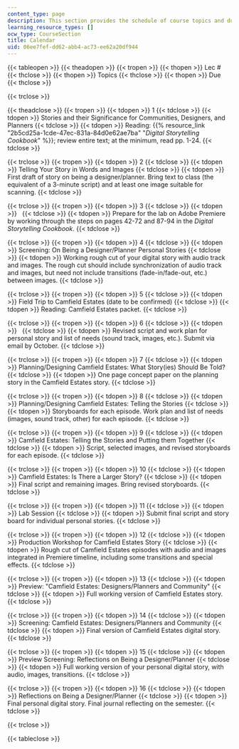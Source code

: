 ```yaml
---
content_type: page
description: This section provides the schedule of course topics and due dates.
learning_resource_types: []
ocw_type: CourseSection
title: Calendar
uid: 06ee7fef-dd62-abb4-ac73-ee62a20df944
---
```


{{< tableopen >}}
{{< theadopen >}}
{{< tropen >}}
{{< thopen >}}
Lec #
{{< thclose >}}
{{< thopen >}}
Topics
{{< thclose >}}
{{< thopen >}}
Due
{{< thclose >}}

{{< trclose >}}

{{< theadclose >}}
{{< tropen >}}
{{< tdopen >}}
1
{{< tdclose >}}
{{< tdopen >}}
Stories and their Significance for Communities, Designers, and Planners
{{< tdclose >}}
{{< tdopen >}}
Reading: {{% resource_link "2b5cd25a-1cde-47ec-831a-84d0e62ae7ba" "_Digital Storytelling Cookbook_" %}}; review entire text; at the minimum, read pp. 1-24.
{{< tdclose >}}

{{< trclose >}}
{{< tropen >}}
{{< tdopen >}}
2
{{< tdclose >}}
{{< tdopen >}}
Telling Your Story in Words and Images
{{< tdclose >}}
{{< tdopen >}}
First draft of story on being a designer/planner. Bring text to class (the equivalent of a 3-minute script) and at least one image suitable for scanning.
{{< tdclose >}}

{{< trclose >}}
{{< tropen >}}
{{< tdopen >}}
3
{{< tdclose >}}
{{< tdopen >}}
 
{{< tdclose >}}
{{< tdopen >}}
Prepare for the lab on Adobe Premiere by working through the steps on pages 42-72 and 87-94 in the _Digital Storytelling Cookbook_.
{{< tdclose >}}

{{< trclose >}}
{{< tropen >}}
{{< tdopen >}}
4
{{< tdclose >}}
{{< tdopen >}}
Screening: On Being a Designer/Planner Personal Stories
{{< tdclose >}}
{{< tdopen >}}
Working rough cut of your digital story with audio track and images. The rough cut should include synchronization of audio track and images, but need not include transitions (fade-in/fade-out, etc.) between images.
{{< tdclose >}}

{{< trclose >}}
{{< tropen >}}
{{< tdopen >}}
5
{{< tdclose >}}
{{< tdopen >}}
Field Trip to Camfield Estates (date to be confirmed)
{{< tdclose >}}
{{< tdopen >}}
Reading: Camfield Estates packet.
{{< tdclose >}}

{{< trclose >}}
{{< tropen >}}
{{< tdopen >}}
6
{{< tdclose >}}
{{< tdopen >}}
 
{{< tdclose >}}
{{< tdopen >}}
Revised script and work plan for personal story and list of needs (sound track, images, etc.). Submit via email by October.
{{< tdclose >}}

{{< trclose >}}
{{< tropen >}}
{{< tdopen >}}
7
{{< tdclose >}}
{{< tdopen >}}
Planning/Designing Camfield Estates: What Story(ies) Should Be Told?
{{< tdclose >}}
{{< tdopen >}}
One page concept paper on the planning story in the Camfield Estates story.
{{< tdclose >}}

{{< trclose >}}
{{< tropen >}}
{{< tdopen >}}
8
{{< tdclose >}}
{{< tdopen >}}
Planning/Designing Camfield Estates: Telling the Stories
{{< tdclose >}}
{{< tdopen >}}
Storyboards for each episode. Work plan and list of needs (images, sound track, other) for each episode.
{{< tdclose >}}

{{< trclose >}}
{{< tropen >}}
{{< tdopen >}}
9
{{< tdclose >}}
{{< tdopen >}}
Camfield Estates: Telling the Stories and Putting them Together
{{< tdclose >}}
{{< tdopen >}}
Script, selected images, and revised storyboards for each episode.
{{< tdclose >}}

{{< trclose >}}
{{< tropen >}}
{{< tdopen >}}
10
{{< tdclose >}}
{{< tdopen >}}
Camfield Estates: Is There a Larger Story?
{{< tdclose >}}
{{< tdopen >}}
Final script and remaining images. Bring revised storyboards.
{{< tdclose >}}

{{< trclose >}}
{{< tropen >}}
{{< tdopen >}}
11
{{< tdclose >}}
{{< tdopen >}}
Lab Session
{{< tdclose >}}
{{< tdopen >}}
Submit final script and story board for individual personal stories.
{{< tdclose >}}

{{< trclose >}}
{{< tropen >}}
{{< tdopen >}}
12
{{< tdclose >}}
{{< tdopen >}}
Production Workshop for Camfield Estates Story
{{< tdclose >}}
{{< tdopen >}}
Rough cut of Camfield Estates episodes with audio and images integrated in Premiere timeline, including some transitions and special effects.
{{< tdclose >}}

{{< trclose >}}
{{< tropen >}}
{{< tdopen >}}
13
{{< tdclose >}}
{{< tdopen >}}
Preview: "Camfield Estates: Designers/Planners and Community"
{{< tdclose >}}
{{< tdopen >}}
Full working version of Camfield Estates story.
{{< tdclose >}}

{{< trclose >}}
{{< tropen >}}
{{< tdopen >}}
14
{{< tdclose >}}
{{< tdopen >}}
Screening: Camfield Estates: Designers/Planners and Community
{{< tdclose >}}
{{< tdopen >}}
Final version of Camfield Estates digital story.
{{< tdclose >}}

{{< trclose >}}
{{< tropen >}}
{{< tdopen >}}
15
{{< tdclose >}}
{{< tdopen >}}
Preview Screening: Reflections on Being a Designer/Planner
{{< tdclose >}}
{{< tdopen >}}
Full working version of your personal digital story, with audio, images, transitions.
{{< tdclose >}}

{{< trclose >}}
{{< tropen >}}
{{< tdopen >}}
16
{{< tdclose >}}
{{< tdopen >}}
Reflections on Being a Designer/Planner
{{< tdclose >}}
{{< tdopen >}}
Final personal digital story. Final journal reflecting on the semester.
{{< tdclose >}}

{{< trclose >}}

{{< tableclose >}}